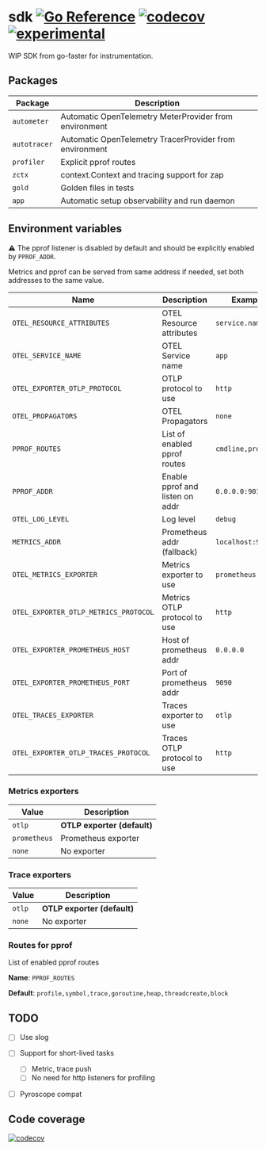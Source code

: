 # sdk [![Go Reference](https://img.shields.io/badge/go-pkg-00ADD8)](https://pkg.go.dev/github.com/go-faster/sdk#section-documentation) [![codecov](https://img.shields.io/codecov/c/github/go-faster/sdk?label=cover)](https://codecov.io/gh/go-faster/sdk) [![experimental](https://img.shields.io/badge/-experimental-blueviolet)](https://go-faster.org/docs/projects/status#experimental)

WIP SDK from go-faster for instrumentation.

## Packages

| Package      | Description                                             |
|--------------|---------------------------------------------------------|
| `autometer`  | Automatic OpenTelemetry MeterProvider from environment  |
| `autotracer` | Automatic OpenTelemetry TracerProvider from environment |
| `profiler`   | Explicit pprof routes                                   |
| `zctx`       | context.Context and tracing support for zap             |
| `gold`       | Golden files in tests                                   |
| `app`        | Automatic setup observability and run daemon            |

## Environment variables

⚠️ The pprof listener is disabled by default and should be explicitly enabled by `PPROF_ADDR`.

Metrics and pprof can be served from same address if needed, set both addresses to the same value.

| Name                                  | Description                     | Example            | Default                |
|---------------------------------------|---------------------------------|--------------------|------------------------|
| `OTEL_RESOURCE_ATTRIBUTES`            | OTEL Resource attributes        | `service.name=app` |                        |
| `OTEL_SERVICE_NAME`                   | OTEL Service name               | `app`              | `unknown_service`      |
| `OTEL_EXPORTER_OTLP_PROTOCOL`         | OTLP protocol to use            | `http`             | `grpc`                 |
| `OTEL_PROPAGATORS`                    | OTEL Propagators                | `none`             | `tracecontext,baggage` |
| `PPROF_ROUTES`                        | List of enabled pprof routes    | `cmdline,profile`  | See below              |
| `PPROF_ADDR`                          | Enable pprof and listen on addr | `0.0.0.0:9010`     | N/A                    |
| `OTEL_LOG_LEVEL`                      | Log level                       | `debug`            | `info`                 |
| `METRICS_ADDR`                        | Prometheus addr (fallback)      | `localhost:9464`   | Prometheus addr        |
| `OTEL_METRICS_EXPORTER`               | Metrics exporter to use         | `prometheus`       | `otlp`                 |
| `OTEL_EXPORTER_OTLP_METRICS_PROTOCOL` | Metrics OTLP protocol to use    | `http`             | `grpc`                 |
| `OTEL_EXPORTER_PROMETHEUS_HOST`       | Host of prometheus addr         | `0.0.0.0`          | `localhost`            |
| `OTEL_EXPORTER_PROMETHEUS_PORT`       | Port of prometheus addr         | `9090`             | `9464`                 |
| `OTEL_TRACES_EXPORTER`                | Traces exporter to use          | `otlp`             | `otlp`                 |
| `OTEL_EXPORTER_OTLP_TRACES_PROTOCOL`  | Traces OTLP protocol to use     | `http`             | `grpc`                 |

### Metrics exporters

| Value        | Description                 |
|--------------|-----------------------------|
| `otlp`       | **OTLP exporter (default)** |
| `prometheus` | Prometheus exporter         |
| `none`       | No exporter                 |

### Trace exporters

| Value  | Description                 |
|--------|-----------------------------|
| `otlp` | **OTLP exporter (default)** |
| `none` | No exporter                 |


### Routes for pprof

List of enabled pprof routes

**Name**: `PPROF_ROUTES`

**Default**: `profile,symbol,trace,goroutine,heap,threadcreate,block`



## TODO
- [ ] Use slog
- [ ] Support for short-lived tasks
  - [ ] Metric, trace push
  - [ ] No need for http listeners for profiling
- [ ] Pyroscope compat


## Code coverage 

[![codecov](https://codecov.io/gh/go-faster/sdk/branch/main/graphs/sunburst.svg?token=cEE7AZ38Ho)](https://codecov.io/gh/go-faster/sdk)
